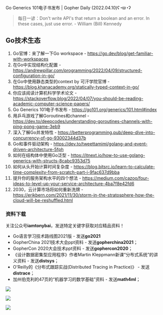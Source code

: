 Go Generics 101电子书发布 | Gopher Daily (2022.04.10)ʕ◔ϖ◔ʔ

>每日一谚：Don't write API's that return a boolean and an error. In these cases, just use error. - William (Bill) Kennedy

## Go技术生态

1. Go官博：来了解一下Go workspace - https://go.dev/blog/get-familiar-with-workspaces
2. 在Go中实现结构化配置 - https://andrewpillar.com/programming/2022/04/09/structured-configuration-in-go/
3. 在Go中使用静态类型的context by 可汗学院官博 - https://blog.khanacademy.org/statically-typed-context-in-go/
4. 你应该阅读计算机科学学术论文 - https://stackoverflow.blog/2022/04/07/you-should-be-reading-academic-computer-science-papers/
5. Go Generics 101电子书发布 - https://go101.org/generics/101.html#index
6. 用乒乓游戏了解Goroutines和channel - https://dev.to/deepcodes/understanding-goroutines-channels-with-ping-pong-game-3eb9
7. 深入了解Go并发特性 - https://betterprogramming.pub/deep-dive-into-concurrency-of-go-93002344d37b
8. Go和事件驱动架构 - https://dev.to/tweettamimi/golang-and-event-driven-architecture-5fph
9. 如何在结构体中使用Go泛型 - https://itnext.io/how-to-use-golang-generics-with-structs-8cabc9353d75
10. 如何从头开始计算时间复杂度 - https://blog.bitsrc.io/learn-to-calculate-time-complexity-from-scratch-part-i-9fac637d9bba
11. 提升你的服务架构水平的四个想法 - https://medium.com/cazoo/four-ideas-to-level-up-your-service-architecture-4ba7f8e42fd6
12. 2030，云计算市场将如何重新洗牌 - https://erikbern.com/2021/11/30/storm-in-the-stratosphere-how-the-cloud-will-be-reshuffled.html

### 资料下载

关注公众号**iamtonybai**，发送特定关键字获取对应精品资料！

* Go语言学习技术路线图2021版 - 发送**go2021**
* GopherChina 2021技术大会ppt资料 - 发送**gopherchina2021**；
* GopherCon 2020大会技术ppt资料 - 发送**gophercon2020**；
* 《设计数据密集型应用程序》作者Martin Kleppmann新课“分布式系统”的讲义资料 - 发送**distsys**；
* O'Reilly的《分布式跟踪实战(Distributed Tracing in Practice)》 - 发送**distrace**；
* 加州伯克利的47页的“机器学习的数学基础”资料 - 发送**math4ml**；

![](https://mmbiz.qpic.cn/mmbiz_png/cH6WzfQ94mb54jsFJZ3Knmz8obUsf3PBShthmdSw5E01TcYmUReGkj0BWpxHak1HlnlzHvLmKax53YSGr7aNlA/0?wx_fmt=png)

![](https://mmbiz.qpic.cn/mmbiz_png/cH6WzfQ94mZsOgPXTXZgWiaE03ib9r9WFJXC6xJCA5Y6VSesOZqlGxYfODibvR7UPGxiaM7SZZNQZkRtggPXEfBdwQ/0?wx_fmt=png)

![](https://mmbiz.qpic.cn/mmbiz_png/cH6WzfQ94mb54jsFJZ3Knmz8obUsf3PBrSoqeMvoWCticN2cpU64fJ0FYQdXJhP7ia7WRh8628uOAsQYeE2NibRRw/0?wx_fmt=png)

